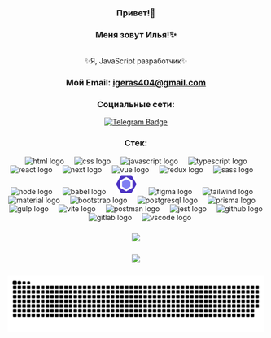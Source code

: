 <div  align="center">
  
### Привет!👋
### Меня зовут Илья!✨
</br>
✨Я, JavaScript разработчик✨
</div>



### <div align="center">Мой Email: igeras404@gmail.com</div>

<div id="badges"  align="center">
  
### Социальные сети:
<a href="https://t.me/Gerasimov_Ilia">
    <img src="https://img.shields.io/badge/Telegram-0088CC?style=for-the-badge&logo=telegram&logoColor=white" alt="Telegram Badge"/>
</a>
  
### Стек:
<div align="center">
  <img width="12" />
  <img src="https://skillicons.dev/icons?i=html" height="40" alt="html logo"  />
  <img width="12" />
  <img src="https://skillicons.dev/icons?i=css" height="40" alt="css logo"  />
  <img width="12" />
  <img src="https://skillicons.dev/icons?i=js" height="40" alt="javascript logo"  />
  <img width="12" />
  <img src="https://skillicons.dev/icons?i=ts" height="40" alt="typescript logo"  />
  <img width="12" />
  <img src="https://skillicons.dev/icons?i=react" height="40" alt="react logo"  />
  <img width="12" />
  <img src="https://skillicons.dev/icons?i=next" height="40" alt="next logo"  />
  <img width="12" />
  <img src="https://skillicons.dev/icons?i=vue" height="40" alt="vue logo"  />
  <img width="12" />
  <img src="https://skillicons.dev/icons?i=redux" height="40" alt="redux logo"  />
  <img width="12" />
  <img src="https://skillicons.dev/icons?i=sass" height="40" alt="sass logo"  />
  <img width="12" />
  <img src="https://skillicons.dev/icons?i=nodejs" height="40" alt="node logo"  />
  <img width="12" />
  <img src="https://skillicons.dev/icons?i=babel" height="40" alt="babel logo"  />
  <img width="12" />
  <img src="https://github.com/devicons/devicon/blob/master/icons/eslint/eslint-original.svg" title="ESLint" alt="ESLint" width="40" height="40"/>&nbsp;
  <img width="12" />
  <img src="https://skillicons.dev/icons?i=figma" height="40" alt="figma logo"  />
  <img width="12"/>
  <img src="https://skillicons.dev/icons?i=tailwind" height="40" alt="tailwind logo"  />
  <img width="12" />
  <img src="https://skillicons.dev/icons?i=materialui" height="40" alt="material logo"  />
  <img width="12" />
  <img src="https://skillicons.dev/icons?i=bootstrap" height="40" alt="bootstrap logo"  />
  <img width="12" />
  <img src="https://skillicons.dev/icons?i=postgres" height="40" alt="postgresql logo"  />
  <img width="12" />
  <img src="https://skillicons.dev/icons?i=prisma" height="40" alt="prisma logo"  />
  <img width="12" />
  <img src="https://skillicons.dev/icons?i=gulp" height="40" alt="gulp logo"  />
  <img width="12" />
  <img src="https://skillicons.dev/icons?i=vite" height="40" alt="vite logo"  />
  <img width="12" />
  <img src="https://skillicons.dev/icons?i=postman" height="40" alt="postman logo"  />
  <img width="12" />
  <img src="https://skillicons.dev/icons?i=jest" height="40" alt="jest logo"  />
  <img width="12" />
  <img src="https://skillicons.dev/icons?i=github" height="40" alt="github logo"  />
  <img width="12" />
  <img src="https://skillicons.dev/icons?i=gitlab" height="40" alt="gitlab logo"  />
  <img width="12" />
  <img src="https://skillicons.dev/icons?i=vscode" height="40" alt="vscode logo"  />
</div>

###

<p align="center">
  <img src="https://github-readme-stats.vercel.app/api?username=mrgeras&theme=react&show_icons=true&hide_border=true&count_private=true&locale=ru">
</p>

###

<p align="center">
  <img src="https://github-profile-trophy.vercel.app/?username=Flowseal&theme=radical&no-frame=true&margin-w=4">
</p>

###

<p align="center">
  <picture>
    <source media="(prefers-color-scheme: dark)" srcset="https://raw.githubusercontent.com/Flowseal/Flowseal/refs/heads/output/github-contribution-grid-snake-dark.svg" />
    <source media="(prefers-color-scheme: light)" srcset="https://raw.githubusercontent.com/Flowseal/Flowseal/refs/heads/output/github-contribution-grid-snake.svg" />
    <img alt="github-snake" src="https://raw.githubusercontent.com/Flowseal/Flowseal/refs/heads/output/github-contribution-grid-snake.svg" />
  </picture>
</p>
